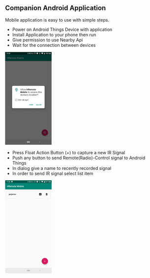 ## Companion Android Application

Mobile application is easy to use with simple steps.

- Power on Android Things Device with application
- Install Application to your phone then run
- Give permission to use Nearby Api
- Wait for the connection between devices

<p> <img src="/assets/phone_1.gif" width ="30%"> <p> 
  
- Press Float Action Button (+) to capture a new IR Signal
- Push any button to send Remote(Radio)-Control signal to Android Things
- In dialog give a name to recently recorded signal
- In order to send IR signal select list item

<img src="/assets/phone_2.gif" width ="30%" >
